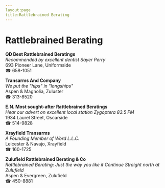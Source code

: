 ```yaml
---
layout:page
title:Rattlebrained Berating
---
```

# Rattlebrained Berating

**QD Best Rattlebrained Beratings**  
_Recommended by excellent dentist Sayer Perry_  
693 Pioneer Lane, Uniformside  
☎ 658-1051



**Transarms And Company**  
_We put the "hips" in "longships"_  
Aspen & Magnolia, Zuluster  
☎ 313-8520



**E.N. Most sought-after Rattlebrained Beratings**  
_Hear our advert on excellent local station Zygoptera 83.5 FM_  
1934 Laurel Street, Oscarside  
☎ 514-9828



**Xrayfield Transarms**  
_A Founding Member of Word L.L.C._  
Leicester & Navajo, Xrayfield  
☎ 160-1725



**Zulufield Rattlebrained Berating & Co**  
_Rattlebrained Berating: Just the way you like it 
Continue Straight north at Zulufield_  
Aspen & Evergreen, Zulufield  
☎ 450-8881



